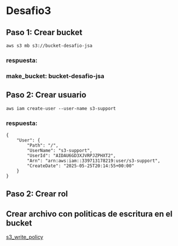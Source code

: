 # Desafio3
## Paso 1: Crear bucket
```aws s3 mb s3://bucket-desafio-jsa```
### respuesta:
### make_bucket: bucket-desafio-jsa
## Paso 2: Crear usuario
```aws iam create-user --user-name s3-support```
### respuesta:
```
{
    "User": {
        "Path": "/",
        "UserName": "s3-support",
        "UserId": "AIDAU6GD3XJVRPJZPHXT2",
        "Arn": "arn:aws:iam::339713178219:user/s3-support",
        "CreateDate": "2025-05-25T20:14:55+00:00"
    }
}
```
## Paso 2: Crear rol
## Crear archivo con politicas de escritura en el bucket
[s3_write_policy](/s3_write_policy.json)
